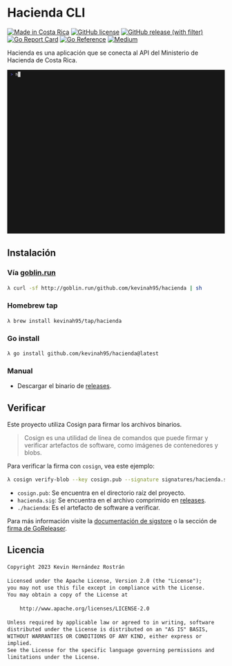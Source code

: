 # Hacienda CLI

[![Made in Costa Rica](https://img.shields.io/badge/made%20in-%20Costa%20Rica-blue.svg?logo=data:image/svg%2bxml;base64,PHN2ZyB4bWxucz0iaHR0cDovL3d3dy53My5vcmcvMjAwMC9zdmciIGlkPSJmbGFnLWljb25zLWNyIiB2aWV3Qm94PSIwIDAgNjQwIDQ4MCI+CiAgPGcgZmlsbC1ydWxlPSJldmVub2RkIiBzdHJva2Utd2lkdGg9IjFwdCI+CiAgICA8cGF0aCBmaWxsPSIjMDAwMGI0IiBkPSJNMCAwaDY0MHY0ODBIMHoiLz4KICAgIDxwYXRoIGZpbGw9IiNmZmYiIGQ9Ik0wIDc1LjRoNjQwdjMyMi4zSDB6Ii8+CiAgICA8cGF0aCBmaWxsPSIjZDkwMDAwIiBkPSJNMCAxNTcuN2g2NDB2MTU3LjdIMHoiLz4KICA8L2c+Cjwvc3ZnPgo=)](https://es.wikipedia.org/wiki/Costa_Rica)
[![GitHub license](https://img.shields.io/badge/license-Apache%20License%202.0-blue.svg?style=flat)](https://www.apache.org/licenses/LICENSE-2.0)
[![GitHub release (with filter)](https://img.shields.io/github/v/release/kevinah95/hacienda)](https://github.com/kevinah95/hacienda/releases)
[![Go Report Card](https://goreportcard.com/badge/github.com/kevinah95/hacienda)](https://goreportcard.com/report/github.com/kevinah95/hacienda)
[![Go Reference](https://pkg.go.dev/badge/github.com/kevinah95/hacienda.svg)](https://pkg.go.dev/github.com/kevinah95/hacienda)
[![Medium](https://skydoves.github.io/badges/Story-Medium.svg)](https://medium.com/@kevinah95/hecho-en-costa-rica-hacienda-cli-d922490d6aca)

Hacienda es una aplicación que se conecta al API del Ministerio de Hacienda de Costa Rica.

<img src="./examples/hacienda.gif" alt="Ejemplo hacienda" />

## Instalación

### Vía [goblin.run](https://goblin.run)

```sh
λ curl -sf http://goblin.run/github.com/kevinah95/hacienda | sh
```

### Homebrew tap

```
λ brew install kevinah95/tap/hacienda
```

### Go install

```
λ go install github.com/kevinah95/hacienda@latest
```

### Manual

- Descargar el binario de [releases](https://github.com/kevinah95/hacienda/releases).

## Verificar

Este proyecto utiliza Cosign para firmar los archivos binarios. 

> Cosign es una utilidad de línea de comandos que puede firmar y verificar artefactos de software, como imágenes de contenedores y blobs.

Para verificar la firma con `cosign`, vea este ejemplo:

```bash
λ cosign verify-blob --key cosign.pub --signature signatures/hacienda.sig  ./hacienda
```

- `cosign.pub`: Se encuentra en el directorio raíz del proyecto.
- `hacienda.sig`: Se encuentra en el archivo comprimido en [releases](https://github.com/kevinah95/hacienda/releases).
- `./hacienda`: Es el artefacto de software a verificar.

Para más información visite la [documentación de sigstore](https://docs.sigstore.dev) o la sección de [firma de GoReleaser](https://goreleaser.com/customization/sign).

## Licencia

```
Copyright 2023 Kevin Hernández Rostrán

Licensed under the Apache License, Version 2.0 (the "License");
you may not use this file except in compliance with the License.
You may obtain a copy of the License at

    http://www.apache.org/licenses/LICENSE-2.0

Unless required by applicable law or agreed to in writing, software
distributed under the License is distributed on an "AS IS" BASIS,
WITHOUT WARRANTIES OR CONDITIONS OF ANY KIND, either express or implied.
See the License for the specific language governing permissions and
limitations under the License.
```
